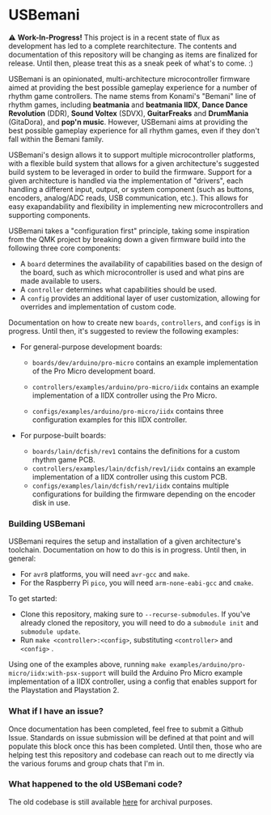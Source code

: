 # USBemani

⚠️ **Work-In-Progress!** This project is in a recent state of flux as development has led to a complete rearchitecture. The contents and documentation of this repository will be changing as items are finalized for release. Until then, please treat this as a sneak peek of what's to come. :)

USBemani is an opinionated, multi-architecture microcontroller firmware aimed at providing the best possible gameplay experience for a number of rhythm game controllers. The name stems from Konami's "Bemani" line of rhythm games, including **beatmania** and **beatmania IIDX**, **Dance Dance Revolution** (DDR), **Sound Voltex** (SDVX), **GuitarFreaks** and **DrumMania** (GitaDora), and **pop'n music**. However, USBemani aims at providing the best possible gameplay experience for all rhythm games, even if they don't fall within the Bemani family.

USBemani's design allows it to support multiple microcontroller platforms, with a flexible build system that allows for a given architecture's suggested build system to be leveraged in order to build the firmware. Support for a given architecture is handled via the implementation of "drivers", each handling a different input, output, or system component (such as buttons, encoders, analog/ADC reads, USB communication, etc.). This allows for easy exapandability and flexibility in implementing new microcontrollers and supporting components.

USBemani takes a "configuration first" principle, taking some inspiration from the QMK project by breaking down a given firmware build into the following three core components:

* A `board` determines the availability of capabilities based on the design of the board, such as which microcontroller is used and what pins are made available to users.
* A `controller` determines what capabilities should be used.
* A `config` provides an additional layer of user customization, allowing for overrides and implementation of custom code.

Documentation on how to create new `boards`, `controllers`, and `configs` is in progress. Until then, it's suggested to review the following examples:

* For general-purpose development boards:

  * `boards/dev/arduino/pro-micro` contains an example implementation of the Pro Micro development board.

  * `controllers/examples/arduino/pro-micro/iidx` contains an example implementation of a IIDX controller using the Pro Micro.
  * `configs/examples/arduino/pro-micro/iidx` contains three configuration examples for this IIDX controller.

* For purpose-built boards:

  * `boards/lain/dcfish/rev1` contains the definitions for a custom rhythm game PCB.
  * `controllers/examples/lain/dcfish/rev1/iidx` contains an example implementation of a IIDX controller using this custom PCB.
  * `configs/examples/lain/dcfish/rev1/iidx` contains multiple configurations for building the firmware depending on the encoder disk in use.

### Building USBemani

USBemani requires the setup and installation of a given architecture's toolchain. Documentation on how to do this is in progress. Until then, in general:

* For `avr8` platforms, you will need `avr-gcc` and `make`.
* For the Raspberry Pi `pico`, you will need `arm-none-eabi-gcc` and `cmake`.

To get started:

* Clone this repository, making sure to `--recurse-submodules`. If you've already cloned the repository, you will need to do a `submodule init` and `submodule update`.
* Run `make <controller>:<config>`, substituting `<controller>` and `<config>` .

Using one of the examples above, running `make examples/arduino/pro-micro/iidx:with-psx-support` will build the Arduino Pro Micro example implementation of a IIDX controller, using a config that enables support for the Playstation and Playstation 2.

### What if I have an issue?

Once documentation has been completed, feel free to submit a Github Issue. Standards on issue submission will be defined at that point and will populate this block once this has been completed. Until then, those who are helping test this repository and codebase can reach out to me directly via the various forums and group chats that I'm in.

### What happened to the old USBemani code?

The old codebase is still available [here](https://github.com/progmem/usbemani-legacy) for archival purposes.

